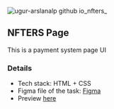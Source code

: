 ![ugur-arslanalp github io_nfters_](https://user-images.githubusercontent.com/103636684/227203318-5250b66b-f59f-4bf0-bfbb-e8cab6440dc6.png)

## NFTERS Page
This is a payment system page UI

### Details
* Tech stack: HTML + CSS
* Figma file of the task: [Figma](https://www.figma.com/file/vIlaWvGgGETRHgxR96RVck/Jagaad-Module-1-Exam?node-id=0-1&t=r2AXI7nR276p4qjX-0)
* Preview [here](https://ugur-arslanalp.github.io/nfters/)
